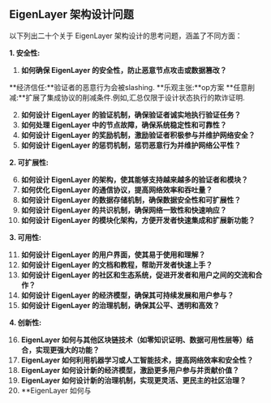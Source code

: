 ## EigenLayer 架构设计问题

以下列出二十个关于 EigenLayer 架构设计的思考问题，涵盖了不同方面：

**1. 安全性:**

1. **如何确保 EigenLayer 的安全性，防止恶意节点攻击或数据篡改？**

**经济信任:**验证者的恶意行为会被slashing.
**乐观主张:**op方案
**任意削减:**扩展了集成协议的削减条件.例如,汇总仅限于设计状态执行的欺诈证明.



2. **如何设计 EigenLayer 的验证机制，确保验证者诚实地执行验证任务？**
3. **如何处理 EigenLayer 中的节点故障，确保系统稳定性和可靠性？**
4. **如何设计 EigenLayer 的奖励机制，激励验证者积极参与并维护网络安全？**
5. **如何设计 EigenLayer 的惩罚机制，惩罚恶意行为并维护网络公平性？**

**2. 可扩展性:**

6. **如何设计 EigenLayer 的架构，使其能够支持越来越多的验证者和模块？**
7. **如何优化 EigenLayer 的通信协议，提高网络效率和吞吐量？**
8. **如何设计 EigenLayer 的数据存储机制，确保数据安全性和可扩展性？**
9. **如何设计 EigenLayer 的共识机制，确保网络一致性和快速响应？**
10. **如何设计 EigenLayer 的模块化架构，方便开发者快速集成和扩展新功能？**

**3. 可用性:**

11. **如何设计 EigenLayer 的用户界面，使其易于使用和理解？**
12. **如何设计 EigenLayer 的文档和教程，帮助开发者快速上手？**
13. **如何设计 EigenLayer 的社区和生态系统，促进开发者和用户之间的交流和合作？**
14. **如何设计 EigenLayer 的经济模型，确保其可持续发展和用户参与？**
15. **如何设计 EigenLayer 的治理机制，确保其公平、透明和高效？**

**4. 创新性:**

16. **EigenLayer 如何与其他区块链技术（如零知识证明、数据可用性层等）结合，实现更强大的功能？**
17. **EigenLayer 如何利用机器学习或人工智能技术，提高网络效率和安全性？**
18. **EigenLayer 如何设计新的经济模型，激励更多用户参与并贡献价值？**
19. **EigenLayer 如何设计新的治理机制，实现更灵活、更民主的社区治理？**
20. **EigenLayer 如何与

